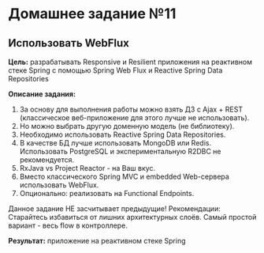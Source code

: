 # Домашнее задание №11
## Использовать WebFlux

**Цель:** разрабатывать Responsive и Resilient приложения на реактивном стеке Spring c помощью Spring Web Flux и
          Reactive Spring Data Repositories

**Описание задания:**
1. За основу для выполнения работы можно взять ДЗ с Ajax + REST (классическое веб-приложение для этого лучше не использовать).
2. Но можно выбрать другую доменную модель (не библиотеку).
3. Необходимо использовать Reactive Spring Data Repositories.
4. В качестве БД лучше использовать MongoDB или Redis. Использовать PostgreSQL и экспериментальную R2DBC не рекомендуется.
5. RxJava vs Project Reactor - на Ваш вкус.
6. Вместо классического Spring MVC и embedded Web-сервера использовать WebFlux.
7. Опционально: реализовать на Functional Endpoints.

Данное задание НЕ засчитывает предыдущие!
Рекомендации: Старайтесь избавиться от лишних архитектурных слоёв. Самый простой вариант - весь flow в контроллере.

**Результат:** приложение на реактивном стеке Spring

